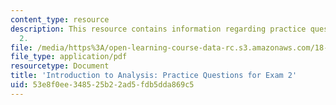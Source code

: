 ```yaml
---
content_type: resource
description: This resource contains information regarding practice questions for exam
  2.
file: /media/https%3A/open-learning-course-data-rc.s3.amazonaws.com/18-100a-introduction-to-analysis-fall-2012/53e8f0ee348525b22ad5fdb5dda869c5_MIT18_100AF12_Exam2.pdf
file_type: application/pdf
resourcetype: Document
title: 'Introduction to Analysis: Practice Questions for Exam 2'
uid: 53e8f0ee-3485-25b2-2ad5-fdb5dda869c5
---
```

